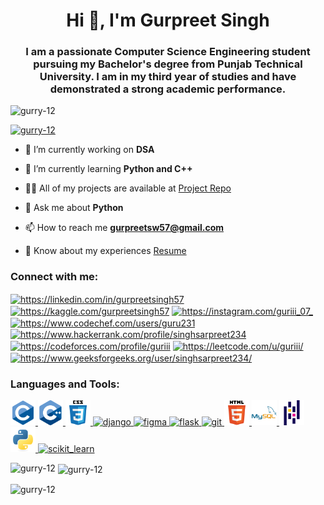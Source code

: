 <h1 align="center">Hi 👋, I'm Gurpreet Singh</h1>
<h3 align="center">I am a passionate Computer Science Engineering student pursuing my Bachelor's degree from Punjab Technical University. I am in my third year of studies and have demonstrated a strong academic performance.</h3>

<p align="left"> <img src="https://komarev.com/ghpvc/?username=gurry-12&label=Profile%20views&color=0e75b6&style=flat" alt="gurry-12" /> </p>

<p align="left"> <a href="https://github.com/ryo-ma/github-profile-trophy"><img src="https://github-profile-trophy.vercel.app/?username=gurry-12" alt="gurry-12" /></a> </p>

- 🔭 I’m currently working on **DSA**

- 🌱 I’m currently learning **Python and C++**

- 👨‍💻 All of my projects are available at [Project Repo](https://shorturl.at/1bhUu)

- 💬 Ask me about **Python**

- 📫 How to reach me **gurpreetsw57@gmail.com**

- 📄 Know about my experiences [Resume](https://shorturl.at/TF7CK)

<h3 align="left">Connect with me:</h3>
<p align="left">
<a href="https://linkedin.com/in/https://linkedin.com/in/gurpreetsingh57" target="blank"><img align="center" src="https://raw.githubusercontent.com/rahuldkjain/github-profile-readme-generator/master/src/images/icons/Social/linked-in-alt.svg" alt="https://linkedin.com/in/gurpreetsingh57" height="30" width="40" /></a>
<a href="https://kaggle.com/https://kaggle.com/gurpreetsingh57" target="blank"><img align="center" src="https://raw.githubusercontent.com/rahuldkjain/github-profile-readme-generator/master/src/images/icons/Social/kaggle.svg" alt="https://kaggle.com/gurpreetsingh57" height="30" width="40" /></a>
<a href="https://instagram.com/https://instagram.com/guriii_07_" target="blank"><img align="center" src="https://raw.githubusercontent.com/rahuldkjain/github-profile-readme-generator/master/src/images/icons/Social/instagram.svg" alt="https://instagram.com/guriii_07_" height="30" width="40" /></a>
<a href="https://www.codechef.com/users/https://www.codechef.com/users/guru231" target="blank"><img align="center" src="https://cdn.jsdelivr.net/npm/simple-icons@3.1.0/icons/codechef.svg" alt="https://www.codechef.com/users/guru231" height="30" width="40" /></a>
<a href="https://www.hackerrank.com/https://www.hackerrank.com/profile/singhsarpreet234" target="blank"><img align="center" src="https://raw.githubusercontent.com/rahuldkjain/github-profile-readme-generator/master/src/images/icons/Social/hackerrank.svg" alt="https://www.hackerrank.com/profile/singhsarpreet234" height="30" width="40" /></a>
<a href="https://codeforces.com/profile/https://codeforces.com/profile/guriii" target="blank"><img align="center" src="https://raw.githubusercontent.com/rahuldkjain/github-profile-readme-generator/master/src/images/icons/Social/codeforces.svg" alt="https://codeforces.com/profile/guriii" height="30" width="40" /></a>
<a href="https://www.leetcode.com/https://leetcode.com/u/guriii/" target="blank"><img align="center" src="https://raw.githubusercontent.com/rahuldkjain/github-profile-readme-generator/master/src/images/icons/Social/leet-code.svg" alt="https://leetcode.com/u/guriii/" height="30" width="40" /></a>
<a href="https://auth.geeksforgeeks.org/user/https://www.geeksforgeeks.org/user/singhsarpreet234/" target="blank"><img align="center" src="https://raw.githubusercontent.com/rahuldkjain/github-profile-readme-generator/master/src/images/icons/Social/geeks-for-geeks.svg" alt="https://www.geeksforgeeks.org/user/singhsarpreet234/" height="30" width="40" /></a>
</p>

<h3 align="left">Languages and Tools:</h3>
<p align="left"> <a href="https://www.cprogramming.com/" target="_blank" rel="noreferrer"> <img src="https://raw.githubusercontent.com/devicons/devicon/master/icons/c/c-original.svg" alt="c" width="40" height="40"/> </a> <a href="https://www.w3schools.com/cpp/" target="_blank" rel="noreferrer"> <img src="https://raw.githubusercontent.com/devicons/devicon/master/icons/cplusplus/cplusplus-original.svg" alt="cplusplus" width="40" height="40"/> </a> <a href="https://www.w3schools.com/css/" target="_blank" rel="noreferrer"> <img src="https://raw.githubusercontent.com/devicons/devicon/master/icons/css3/css3-original-wordmark.svg" alt="css3" width="40" height="40"/> </a> <a href="https://www.djangoproject.com/" target="_blank" rel="noreferrer"> <img src="https://cdn.worldvectorlogo.com/logos/django.svg" alt="django" width="40" height="40"/> </a> <a href="https://www.figma.com/" target="_blank" rel="noreferrer"> <img src="https://www.vectorlogo.zone/logos/figma/figma-icon.svg" alt="figma" width="40" height="40"/> </a> <a href="https://flask.palletsprojects.com/" target="_blank" rel="noreferrer"> <img src="https://www.vectorlogo.zone/logos/pocoo_flask/pocoo_flask-icon.svg" alt="flask" width="40" height="40"/> </a> <a href="https://git-scm.com/" target="_blank" rel="noreferrer"> <img src="https://www.vectorlogo.zone/logos/git-scm/git-scm-icon.svg" alt="git" width="40" height="40"/> </a> <a href="https://www.w3.org/html/" target="_blank" rel="noreferrer"> <img src="https://raw.githubusercontent.com/devicons/devicon/master/icons/html5/html5-original-wordmark.svg" alt="html5" width="40" height="40"/> </a> <a href="https://www.mysql.com/" target="_blank" rel="noreferrer"> <img src="https://raw.githubusercontent.com/devicons/devicon/master/icons/mysql/mysql-original-wordmark.svg" alt="mysql" width="40" height="40"/> </a> <a href="https://pandas.pydata.org/" target="_blank" rel="noreferrer"> <img src="https://raw.githubusercontent.com/devicons/devicon/2ae2a900d2f041da66e950e4d48052658d850630/icons/pandas/pandas-original.svg" alt="pandas" width="40" height="40"/> </a> <a href="https://www.python.org" target="_blank" rel="noreferrer"> <img src="https://raw.githubusercontent.com/devicons/devicon/master/icons/python/python-original.svg" alt="python" width="40" height="40"/> </a> <a href="https://scikit-learn.org/" target="_blank" rel="noreferrer"> <img src="https://upload.wikimedia.org/wikipedia/commons/0/05/Scikit_learn_logo_small.svg" alt="scikit_learn" width="40" height="40"/> </a> </p>

<p><img align="left" src="https://github-readme-stats.vercel.app/api/top-langs?username=gurry-12&show_icons=true&locale=en&layout=compact" alt="gurry-12" /></p>

<p>&nbsp;<img align="center" src="https://github-readme-stats.vercel.app/api?username=gurry-12&show_icons=true&locale=en" alt="gurry-12" /></p>

<p><img align="center" src="https://github-readme-streak-stats.herokuapp.com/?user=gurry-12&" alt="gurry-12" /></p>

